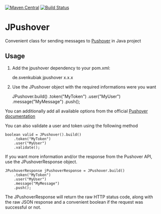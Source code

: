 [![Maven Central](https://maven-badges.herokuapp.com/maven-central/de.svenkubiak/jpushover/badge.svg)](https://maven-badges.herokuapp.com/maven-central/de.svenkubiak/jpushover)
[![Build Status](https://secure.travis-ci.org/svenkubiak/JPushover.png?branch=master)](http://travis-ci.org/svenkubiak/JPushover)


JPushover
================

Convenient class for sending messages to [Pushover][1] in Java project

Usage
------------------

1) Add the jpushover dependency to your pom.xml:

    <dependency>
        <groupId>de.svenkubiak</groupId>
        <artifactId>jpushover</artifactId>
        <version>x.x.x</version>
    </dependency>

2) Use the JPushover object with the required informations were you want

	JPushover.build()
		.token("MyToken")
		.user("MyUser")
		.message("MyMessage")
		.push();
		
You can additionally add all available options from the official [Pushover documentation][2]	

You can also validate a user and token using the following method

	boolean valid = JPushover().build()
		.token("MyToken")
		.user("MyUser")
		.validate();
		
If you want more information and/or the response from the Pushover API, use the JPushoverResponse object.

	JPushoverResponse jPushoverResponse = JPushover.build()
		.token("MyToken")
		.user("MyUser")
		.message("MyMessage")
		.push();
		
The JPushoverResponse will return the raw HTTP status code, along with the raw JSON response and a convenient boolean if the request was successful or not.	

[1]: https://pushover.net
[2]: https://pushover.net/api